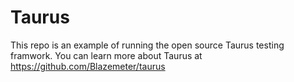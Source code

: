 Taurus
=========

This repo is an example of running the open source Taurus testing framwork. You can learn more about Taurus at https://github.com/Blazemeter/taurus
